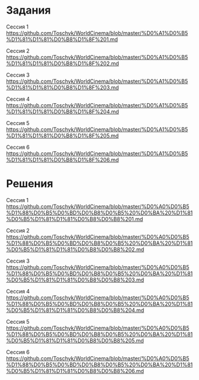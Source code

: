 # Задания

Сессия 1 https://github.com/Toschyk/WorldCinema/blob/master/%D0%A1%D0%B5%D1%81%D1%81%D0%B8%D1%8F%201.md

Сессия 2 https://github.com/Toschyk/WorldCinema/blob/master/%D0%A1%D0%B5%D1%81%D1%81%D0%B8%D1%8F%202.md

Сессия 3 https://github.com/Toschyk/WorldCinema/blob/master/%D0%A1%D0%B5%D1%81%D1%81%D0%B8%D1%8F%203.md

Сессия 4 https://github.com/Toschyk/WorldCinema/blob/master/%D0%A1%D0%B5%D1%81%D1%81%D0%B8%D1%8F%204.md

Сессия 5 https://github.com/Toschyk/WorldCinema/blob/master/%D0%A1%D0%B5%D1%81%D1%81%D0%B8%D1%8F%205.md

Сессия 6 https://github.com/Toschyk/WorldCinema/blob/master/%D0%A1%D0%B5%D1%81%D1%81%D0%B8%D1%8F%206.md

# Решения

Сессия 1 https://github.com/Toschyk/WorldCinema/blob/master/%D0%A0%D0%B5%D1%88%D0%B5%D0%BD%D0%B8%D0%B5%20%D0%BA%20%D1%81%D0%B5%D1%81%D1%81%D0%B8%D0%B8%201.md

Сессия 2 https://github.com/Toschyk/WorldCinema/blob/master/%D0%A0%D0%B5%D1%88%D0%B5%D0%BD%D0%B8%D0%B5%20%D0%BA%20%D1%81%D0%B5%D1%81%D1%81%D0%B8%D0%B8%202.md

Сессия 3 https://github.com/Toschyk/WorldCinema/blob/master/%D0%A0%D0%B5%D1%88%D0%B5%D0%BD%D0%B8%D0%B5%20%D0%BA%20%D1%81%D0%B5%D1%81%D1%81%D0%B8%D0%B8%203.md

Сессия 4 https://github.com/Toschyk/WorldCinema/blob/master/%D0%A0%D0%B5%D1%88%D0%B5%D0%BD%D0%B8%D0%B5%20%D0%BA%20%D1%81%D0%B5%D1%81%D1%81%D0%B8%D0%B8%204.md

Сессия 5 https://github.com/Toschyk/WorldCinema/blob/master/%D0%A0%D0%B5%D1%88%D0%B5%D0%BD%D0%B8%D0%B5%20%D0%BA%20%D1%81%D0%B5%D1%81%D1%81%D0%B8%D0%B8%205.md

Сессия 6 https://github.com/Toschyk/WorldCinema/blob/master/%D0%A0%D0%B5%D1%88%D0%B5%D0%BD%D0%B8%D0%B5%20%D0%BA%20%D1%81%D0%B5%D1%81%D1%81%D0%B8%D0%B8%206.md



